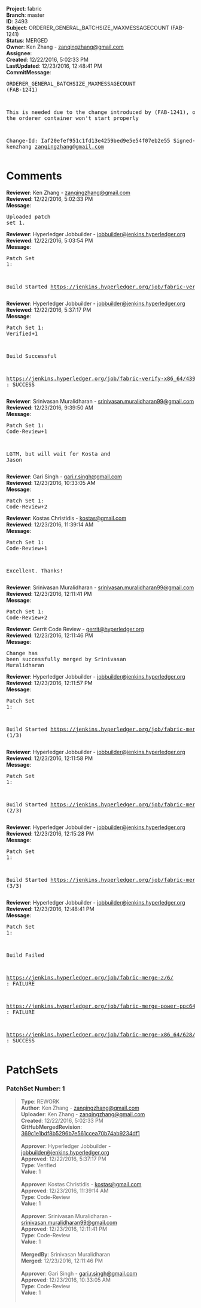 <strong>Project</strong>: fabric<br><strong>Branch</strong>: master<br><strong>ID</strong>: 3493<br><strong>Subject</strong>: ORDERER_GENERAL_BATCHSIZE_MAXMESSAGECOUNT (FAB-1241)<br><strong>Status</strong>: MERGED<br><strong>Owner</strong>: Ken Zhang - zanqingzhang@gmail.com<br><strong>Assignee</strong>:<br><strong>Created</strong>: 12/22/2016, 5:02:33 PM<br><strong>LastUpdated</strong>: 12/23/2016, 12:48:41 PM<br><strong>CommitMessage</strong>:<br><pre>ORDERER_GENERAL_BATCHSIZE_MAXMESSAGECOUNT (FAB-1241)

This is needed due to the change introduced by (FAB-1241), otherwise the orderer container won't start properly

Change-Id: Iaf20efef951c1fd13e4259bed9e5e54f07eb2e55
Signed-off-by: kenzhang <zanqingzhang@gmail.com>
</pre><h1>Comments</h1><strong>Reviewer</strong>: Ken Zhang - zanqingzhang@gmail.com<br><strong>Reviewed</strong>: 12/22/2016, 5:02:33 PM<br><strong>Message</strong>: <pre>Uploaded patch set 1.</pre><strong>Reviewer</strong>: Hyperledger Jobbuilder - jobbuilder@jenkins.hyperledger.org<br><strong>Reviewed</strong>: 12/22/2016, 5:03:54 PM<br><strong>Message</strong>: <pre>Patch Set 1:

Build Started https://jenkins.hyperledger.org/job/fabric-verify-x86_64/4390/</pre><strong>Reviewer</strong>: Hyperledger Jobbuilder - jobbuilder@jenkins.hyperledger.org<br><strong>Reviewed</strong>: 12/22/2016, 5:37:17 PM<br><strong>Message</strong>: <pre>Patch Set 1: Verified+1

Build Successful 

https://jenkins.hyperledger.org/job/fabric-verify-x86_64/4390/ : SUCCESS</pre><strong>Reviewer</strong>: Srinivasan Muralidharan - srinivasan.muralidharan99@gmail.com<br><strong>Reviewed</strong>: 12/23/2016, 9:39:50 AM<br><strong>Message</strong>: <pre>Patch Set 1: Code-Review+1

LGTM, but will wait for Kosta and Jason</pre><strong>Reviewer</strong>: Gari Singh - gari.r.singh@gmail.com<br><strong>Reviewed</strong>: 12/23/2016, 10:33:05 AM<br><strong>Message</strong>: <pre>Patch Set 1: Code-Review+2</pre><strong>Reviewer</strong>: Kostas Christidis - kostas@gmail.com<br><strong>Reviewed</strong>: 12/23/2016, 11:39:14 AM<br><strong>Message</strong>: <pre>Patch Set 1: Code-Review+1

Excellent. Thanks!</pre><strong>Reviewer</strong>: Srinivasan Muralidharan - srinivasan.muralidharan99@gmail.com<br><strong>Reviewed</strong>: 12/23/2016, 12:11:41 PM<br><strong>Message</strong>: <pre>Patch Set 1: Code-Review+2</pre><strong>Reviewer</strong>: Gerrit Code Review - gerrit@hyperledger.org<br><strong>Reviewed</strong>: 12/23/2016, 12:11:46 PM<br><strong>Message</strong>: <pre>Change has been successfully merged by Srinivasan Muralidharan</pre><strong>Reviewer</strong>: Hyperledger Jobbuilder - jobbuilder@jenkins.hyperledger.org<br><strong>Reviewed</strong>: 12/23/2016, 12:11:57 PM<br><strong>Message</strong>: <pre>Patch Set 1:

Build Started https://jenkins.hyperledger.org/job/fabric-merge-z/6/ (1/3)</pre><strong>Reviewer</strong>: Hyperledger Jobbuilder - jobbuilder@jenkins.hyperledger.org<br><strong>Reviewed</strong>: 12/23/2016, 12:11:58 PM<br><strong>Message</strong>: <pre>Patch Set 1:

Build Started https://jenkins.hyperledger.org/job/fabric-merge-power-ppc64le/6/ (2/3)</pre><strong>Reviewer</strong>: Hyperledger Jobbuilder - jobbuilder@jenkins.hyperledger.org<br><strong>Reviewed</strong>: 12/23/2016, 12:15:28 PM<br><strong>Message</strong>: <pre>Patch Set 1:

Build Started https://jenkins.hyperledger.org/job/fabric-merge-x86_64/628/ (3/3)</pre><strong>Reviewer</strong>: Hyperledger Jobbuilder - jobbuilder@jenkins.hyperledger.org<br><strong>Reviewed</strong>: 12/23/2016, 12:48:41 PM<br><strong>Message</strong>: <pre>Patch Set 1:

Build Failed 

https://jenkins.hyperledger.org/job/fabric-merge-z/6/ : FAILURE

https://jenkins.hyperledger.org/job/fabric-merge-power-ppc64le/6/ : FAILURE

https://jenkins.hyperledger.org/job/fabric-merge-x86_64/628/ : SUCCESS</pre><h1>PatchSets</h1><h3>PatchSet Number: 1</h3><blockquote><strong>Type</strong>: REWORK<br><strong>Author</strong>: Ken Zhang - zanqingzhang@gmail.com<br><strong>Uploader</strong>: Ken Zhang - zanqingzhang@gmail.com<br><strong>Created</strong>: 12/22/2016, 5:02:33 PM<br><strong>GitHubMergedRevision</strong>: [369c1e1bdf8b5296b7e561ccea70b74ab9234df1](https://github.com/hyperledger-gerrit-archive/fabric/commit/369c1e1bdf8b5296b7e561ccea70b74ab9234df1)<br><br><strong>Approver</strong>: Hyperledger Jobbuilder - jobbuilder@jenkins.hyperledger.org<br><strong>Approved</strong>: 12/22/2016, 5:37:17 PM<br><strong>Type</strong>: Verified<br><strong>Value</strong>: 1<br><br><strong>Approver</strong>: Kostas Christidis - kostas@gmail.com<br><strong>Approved</strong>: 12/23/2016, 11:39:14 AM<br><strong>Type</strong>: Code-Review<br><strong>Value</strong>: 1<br><br><strong>Approver</strong>: Srinivasan Muralidharan - srinivasan.muralidharan99@gmail.com<br><strong>Approved</strong>: 12/23/2016, 12:11:41 PM<br><strong>Type</strong>: Code-Review<br><strong>Value</strong>: 1<br><br><strong>MergedBy</strong>: Srinivasan Muralidharan<br><strong>Merged</strong>: 12/23/2016, 12:11:46 PM<br><br><strong>Approver</strong>: Gari Singh - gari.r.singh@gmail.com<br><strong>Approved</strong>: 12/23/2016, 10:33:05 AM<br><strong>Type</strong>: Code-Review<br><strong>Value</strong>: 1<br><br></blockquote>